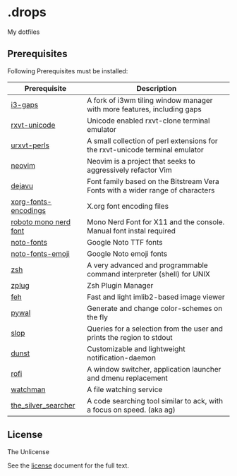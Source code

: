 # .drops
My dotfiles

## Prerequisites
Following Prerequisites must be installed:

| Prerequisite                                                          | Description                                                                    |
|-----------------------------------------------------------------------|--------------------------------------------------------------------------------|
| [i3-gaps](https://github.com/Airblader/i3)                            | A fork of i3wm tiling window manager with more features, including gaps        |
| [rxvt-unicode](https://www.archlinux.org/packages/community/x86_64/rxvt-unicode/)| Unicode enabled rxvt-clone terminal emulator                        |
| [urxvt-perls](https://www.archlinux.org/packages/community/any/urxvt-perls/)| A small collection of perl extensions for the rxvt-unicode terminal emulator|
| [neovim](https://github.com/neovim/neovim)                            | Neovim is a project that seeks to aggressively refactor Vim                    |
| [dejavu](https://dejavu-fonts.github.io/)                             | Font family based on the Bitstream Vera Fonts with a wider range of characters |
| [xorg-fonts-encodings](https://www.archlinux.org/packages/extra/any/xorg-fonts-encodings/)| X.org font encoding files                                  |
| [roboto mono nerd font](https://github.com/ryanoasis/nerd-fonts/blob/master/patched-fonts/RobotoMono/Regular/complete/Roboto%20Mono%20Nerd%20Font%20Complete%20Mono.ttf) | Mono Nerd Font for X11 and the console. Manual font instal required |
| [noto-fonts](https://www.archlinux.org/packages/extra/any/noto-fonts/)| Google Noto TTF fonts|
| [noto-fonts-emoji](https://www.archlinux.org/packages/extra/any/noto-fonts-emoji/)| Google Noto emoji fonts|
| [zsh](http://www.zsh.org/)                                            | A very advanced and programmable command interpreter (shell) for UNIX          |
| [zplug](https://github.com/zplug/zplug)                               | Zsh Plugin Manager                                                             |
| [feh](https://feh.finalrewind.org/)                                   | Fast and light imlib2-based image viewer                                       |
| [pywal](https://github.com/dylanaraps/pywal)                          | Generate and change color-schemes on the fly                                   |   
| [slop](https://github.com/naelstrof/slop)                             | Queries for a selection from the user and prints the region to stdout          |
| [dunst](https://dunst-project.org/)                                   | Customizable and lightweight notification-daemon                               |
| [rofi](https://github.com/davatorium/rofi)                            | A window switcher, application launcher and dmenu replacement                  |
| [watchman](https://www.archlinux.org/packages/community/x86_64/watchman/)| A file watching service                                                     |
| [the_silver_searcher](https://github.com/ggreer/the_silver_searcher)  | A code searching tool similar to ack, with a focus on speed. (aka ag)          |

## License

The Unlicense

See the [license](./LICENSE) document for the full text.
